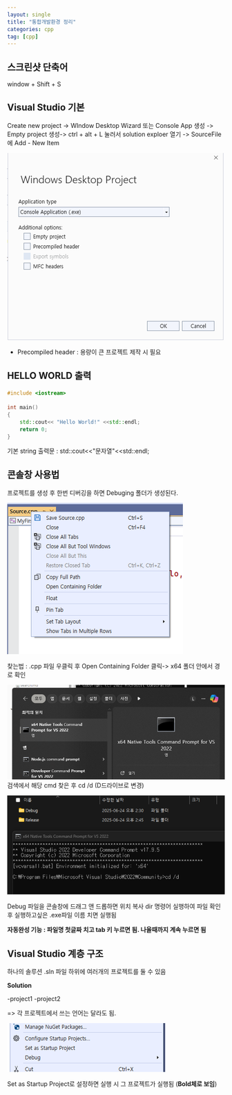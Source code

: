 ```yaml
---
layout: single
title: "통합개발환경 정리"
categories: cpp
tag: [cpp]
---
```


## 스크린샷 단축어

window + Shift + S



## Visual Studio 기본 

Create new project -> WIndow Desktop Wizard 또는 Console App 생성 -> Empty project  생성-> ctrl + alt + L 눌러서 solution exploer 열기 -> SourceFile 에 Add - New Item

![image-20250624145245089](../images/image-20250624145245089.png)

* Precompiled header : 용량이 큰 프로젝트 제작 시 필요



## HELLO WORLD 출력

```c++
#include <iostream>

int main()
{
    std::cout<< "Hello World!" <<std::endl;
    return 0;
}
```

기본 string 출력문 : std::cout<<"문자열"<<std::endl;



## 콘솔창 사용법

프로젝트를 생성 후 한번 디버깅을 하면 Debuging 폴더가 생성된다.

![image-20250624150055461](../images/image-20250624150055461.png)

찾는법 : .cpp 파일 우클릭 후 Open Containing Folder 클릭-> x64 폴더 안에서 경로 확인

![image-20250624150404453](../images/image-20250624150404453.png)
검색에서 해당 cmd 찾은 후 cd /d (D드라이브로 변경)

![image-20250624150520224](../images/image-20250624150520224.png)

Debug 파일을 콘솔창에 드래그 앤 드롭하면 위치 복사 
dir 명령어 실행하여 파일 확인 후 실행하고싶은 .exe파일 이름 치면 실행됨

**자동완성 기능 : 파일명 첫글짜 치고 tab 키 누르면 됨. 나올때까지 계속 누르면 됨**



## Visual Studio 계층 구조

하나의 솔루션 .sln 파일 하위에 여러개의 프로젝트를 둘 수 있음

**Solution**

-project1
-project2

=> 각 프로젝트에서 쓰는 언어는 달라도 됨.

![image-20250624154758646](../images/image-20250624154758646.png)

Set as Startup Project로 설정하면 실행 시 그 프로젝트가 실행됨 (**Bold체로 보임**)

